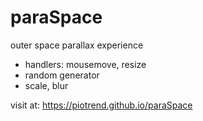 # paraSpace
 outer space parallax experience 
 * handlers: mousemove, resize
 * random generator
 * scale, blur

visit at: https://piotrend.github.io/paraSpace
